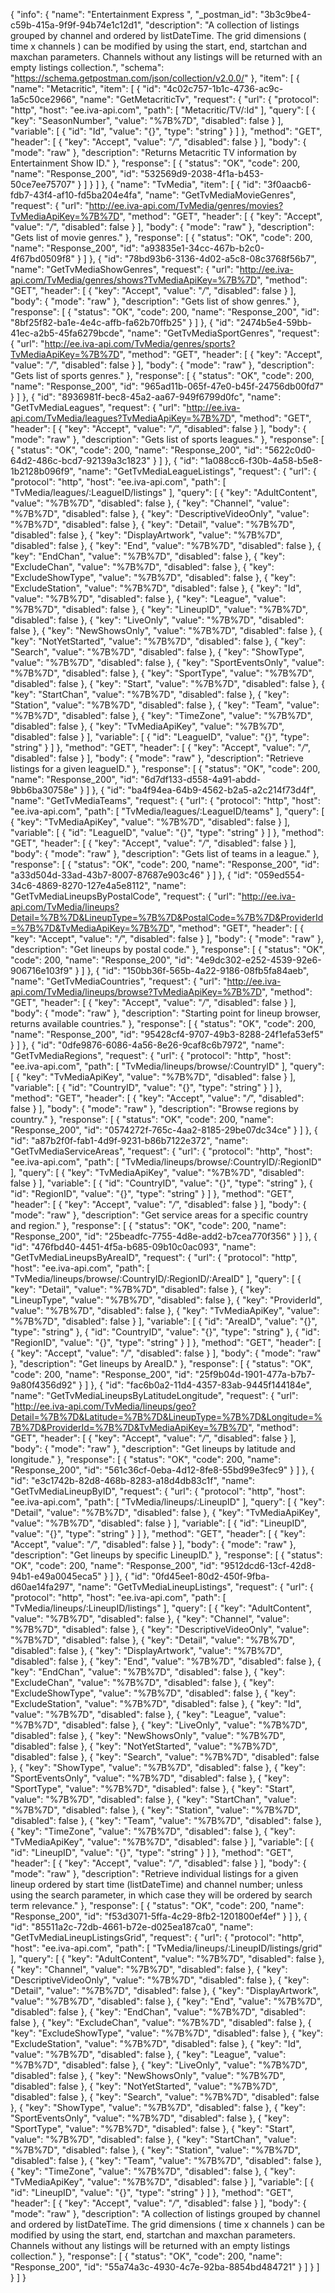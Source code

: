 {
  "info": {
    "name": "Entertainment Express ",
    "_postman_id": "3b3c9be4-c59b-415a-9f9f-94b74e1c12d1",
    "description": "A collection of listings grouped by channel and ordered by listDateTime. The grid dimensions ( time x channels ) can be modified by using the start, end, startchan and maxchan parameters. Channels without any listings will be returned with an empty listings collection.",
    "schema": "https://schema.getpostman.com/json/collection/v2.0.0/"
  },
  "item": [
    {
      "name": "Metacritic",
      "item": [
        {
          "id": "4c02c757-1b1c-4736-ac9c-1a5c50ce2966",
          "name": "GetMetacriticTv",
          "request": {
            "url": {
              "protocol": "http",
              "host": "ee.iva-api.com",
              "path": [
                "Metacritic/TV/:Id"
              ],
              "query": [
                {
                  "key": "SeasonNumber",
                  "value": "%7B%7D",
                  "disabled": false
                }
              ],
              "variable": [
                {
                  "id": "Id",
                  "value": "{}",
                  "type": "string"
                }
              ]
            },
            "method": "GET",
            "header": [
              {
                "key": "Accept",
                "value": "*/*",
                "disabled": false
              }
            ],
            "body": {
              "mode": "raw"
            },
            "description": "Returns Metacritic TV information by Entertainment Show ID."
          },
          "response": [
            {
              "status": "OK",
              "code": 200,
              "name": "Response_200",
              "id": "532569d9-2038-4f1a-b453-50ce7ee75707"
            }
          ]
        }
      ]
    },
    {
      "name": "TvMedia",
      "item": [
        {
          "id": "3f0aacb6-fdb7-43f4-af10-fd5ba204e4fa",
          "name": "GetTvMediaMovieGenres",
          "request": {
            "url": "http://ee.iva-api.com/TvMedia/genres/movies?TvMediaApiKey=%7B%7D",
            "method": "GET",
            "header": [
              {
                "key": "Accept",
                "value": "*/*",
                "disabled": false
              }
            ],
            "body": {
              "mode": "raw"
            },
            "description": "Gets list of movie genres."
          },
          "response": [
            {
              "status": "OK",
              "code": 200,
              "name": "Response_200",
              "id": "a93835e1-34cc-467b-b2c0-4f67bd0509f8"
            }
          ]
        },
        {
          "id": "78bd93b6-3136-4d02-a5c8-08c3768f56b7",
          "name": "GetTvMediaShowGenres",
          "request": {
            "url": "http://ee.iva-api.com/TvMedia/genres/shows?TvMediaApiKey=%7B%7D",
            "method": "GET",
            "header": [
              {
                "key": "Accept",
                "value": "*/*",
                "disabled": false
              }
            ],
            "body": {
              "mode": "raw"
            },
            "description": "Gets list of show genres."
          },
          "response": [
            {
              "status": "OK",
              "code": 200,
              "name": "Response_200",
              "id": "8bf25f82-ba1e-4e4c-affb-fa62b70ffb25"
            }
          ]
        },
        {
          "id": "2474b5e4-59bb-41ec-a2b5-45fa6279bcde",
          "name": "GetTvMediaSportGenres",
          "request": {
            "url": "http://ee.iva-api.com/TvMedia/genres/sports?TvMediaApiKey=%7B%7D",
            "method": "GET",
            "header": [
              {
                "key": "Accept",
                "value": "*/*",
                "disabled": false
              }
            ],
            "body": {
              "mode": "raw"
            },
            "description": "Gets list of sports genres."
          },
          "response": [
            {
              "status": "OK",
              "code": 200,
              "name": "Response_200",
              "id": "965ad11b-065f-47e0-b45f-24756db00fd7"
            }
          ]
        },
        {
          "id": "8936981f-bec8-45a2-aa67-949f6799d0fc",
          "name": "GetTvMediaLeagues",
          "request": {
            "url": "http://ee.iva-api.com/TvMedia/leagues?TvMediaApiKey=%7B%7D",
            "method": "GET",
            "header": [
              {
                "key": "Accept",
                "value": "*/*",
                "disabled": false
              }
            ],
            "body": {
              "mode": "raw"
            },
            "description": "Gets list of sports leagues."
          },
          "response": [
            {
              "status": "OK",
              "code": 200,
              "name": "Response_200",
              "id": "5622c0d0-64d2-486c-bcd7-92139a3c1823"
            }
          ]
        },
        {
          "id": "1a088cc6-f30b-4a58-b5e8-1b2128b096f9",
          "name": "GetTvMediaLeagueListings",
          "request": {
            "url": {
              "protocol": "http",
              "host": "ee.iva-api.com",
              "path": [
                "TvMedia/leagues/:LeagueID/listings"
              ],
              "query": [
                {
                  "key": "AdultContent",
                  "value": "%7B%7D",
                  "disabled": false
                },
                {
                  "key": "Channel",
                  "value": "%7B%7D",
                  "disabled": false
                },
                {
                  "key": "DescriptiveVideoOnly",
                  "value": "%7B%7D",
                  "disabled": false
                },
                {
                  "key": "Detail",
                  "value": "%7B%7D",
                  "disabled": false
                },
                {
                  "key": "DisplayArtwork",
                  "value": "%7B%7D",
                  "disabled": false
                },
                {
                  "key": "End",
                  "value": "%7B%7D",
                  "disabled": false
                },
                {
                  "key": "EndChan",
                  "value": "%7B%7D",
                  "disabled": false
                },
                {
                  "key": "ExcludeChan",
                  "value": "%7B%7D",
                  "disabled": false
                },
                {
                  "key": "ExcludeShowType",
                  "value": "%7B%7D",
                  "disabled": false
                },
                {
                  "key": "ExcludeStation",
                  "value": "%7B%7D",
                  "disabled": false
                },
                {
                  "key": "Id",
                  "value": "%7B%7D",
                  "disabled": false
                },
                {
                  "key": "League",
                  "value": "%7B%7D",
                  "disabled": false
                },
                {
                  "key": "LineupID",
                  "value": "%7B%7D",
                  "disabled": false
                },
                {
                  "key": "LiveOnly",
                  "value": "%7B%7D",
                  "disabled": false
                },
                {
                  "key": "NewShowsOnly",
                  "value": "%7B%7D",
                  "disabled": false
                },
                {
                  "key": "NotYetStarted",
                  "value": "%7B%7D",
                  "disabled": false
                },
                {
                  "key": "Search",
                  "value": "%7B%7D",
                  "disabled": false
                },
                {
                  "key": "ShowType",
                  "value": "%7B%7D",
                  "disabled": false
                },
                {
                  "key": "SportEventsOnly",
                  "value": "%7B%7D",
                  "disabled": false
                },
                {
                  "key": "SportType",
                  "value": "%7B%7D",
                  "disabled": false
                },
                {
                  "key": "Start",
                  "value": "%7B%7D",
                  "disabled": false
                },
                {
                  "key": "StartChan",
                  "value": "%7B%7D",
                  "disabled": false
                },
                {
                  "key": "Station",
                  "value": "%7B%7D",
                  "disabled": false
                },
                {
                  "key": "Team",
                  "value": "%7B%7D",
                  "disabled": false
                },
                {
                  "key": "TimeZone",
                  "value": "%7B%7D",
                  "disabled": false
                },
                {
                  "key": "TvMediaApiKey",
                  "value": "%7B%7D",
                  "disabled": false
                }
              ],
              "variable": [
                {
                  "id": "LeagueID",
                  "value": "{}",
                  "type": "string"
                }
              ]
            },
            "method": "GET",
            "header": [
              {
                "key": "Accept",
                "value": "*/*",
                "disabled": false
              }
            ],
            "body": {
              "mode": "raw"
            },
            "description": "Retrieve listings for a given leagueID."
          },
          "response": [
            {
              "status": "OK",
              "code": 200,
              "name": "Response_200",
              "id": "6d7df133-d558-4a91-abdd-9bb6ba30758e"
            }
          ]
        },
        {
          "id": "ba4f94ea-64b9-4562-b2a5-a2c214f73d4f",
          "name": "GetTvMediaTeams",
          "request": {
            "url": {
              "protocol": "http",
              "host": "ee.iva-api.com",
              "path": [
                "TvMedia/leagues/:LeagueID/teams"
              ],
              "query": [
                {
                  "key": "TvMediaApiKey",
                  "value": "%7B%7D",
                  "disabled": false
                }
              ],
              "variable": [
                {
                  "id": "LeagueID",
                  "value": "{}",
                  "type": "string"
                }
              ]
            },
            "method": "GET",
            "header": [
              {
                "key": "Accept",
                "value": "*/*",
                "disabled": false
              }
            ],
            "body": {
              "mode": "raw"
            },
            "description": "Gets list of teams in a league."
          },
          "response": [
            {
              "status": "OK",
              "code": 200,
              "name": "Response_200",
              "id": "a33d504d-33ad-43b7-8007-87687e903c46"
            }
          ]
        },
        {
          "id": "059ed554-34c6-4869-8270-127e4a5e8112",
          "name": "GetTvMediaLineupsByPostalCode",
          "request": {
            "url": "http://ee.iva-api.com/TvMedia/lineups?Detail=%7B%7D&LineupType=%7B%7D&PostalCode=%7B%7D&ProviderId=%7B%7D&TvMediaApiKey=%7B%7D",
            "method": "GET",
            "header": [
              {
                "key": "Accept",
                "value": "*/*",
                "disabled": false
              }
            ],
            "body": {
              "mode": "raw"
            },
            "description": "Get lineups by postal code."
          },
          "response": [
            {
              "status": "OK",
              "code": 200,
              "name": "Response_200",
              "id": "4e9dc302-e252-4539-92e6-906716e103f9"
            }
          ]
        },
        {
          "id": "150bb36f-565b-4a22-9186-08fb5fa84aeb",
          "name": "GetTvMediaCountries",
          "request": {
            "url": "http://ee.iva-api.com/TvMedia/lineups/browse?TvMediaApiKey=%7B%7D",
            "method": "GET",
            "header": [
              {
                "key": "Accept",
                "value": "*/*",
                "disabled": false
              }
            ],
            "body": {
              "mode": "raw"
            },
            "description": "Starting point for lineup browser, returns available countries."
          },
          "response": [
            {
              "status": "OK",
              "code": 200,
              "name": "Response_200",
              "id": "95428cf4-9707-49b3-8288-24f1efa53ef5"
            }
          ]
        },
        {
          "id": "0dfe9876-6086-4a56-8e26-9caf8c6b7972",
          "name": "GetTvMediaRegions",
          "request": {
            "url": {
              "protocol": "http",
              "host": "ee.iva-api.com",
              "path": [
                "TvMedia/lineups/browse/:CountryID"
              ],
              "query": [
                {
                  "key": "TvMediaApiKey",
                  "value": "%7B%7D",
                  "disabled": false
                }
              ],
              "variable": [
                {
                  "id": "CountryID",
                  "value": "{}",
                  "type": "string"
                }
              ]
            },
            "method": "GET",
            "header": [
              {
                "key": "Accept",
                "value": "*/*",
                "disabled": false
              }
            ],
            "body": {
              "mode": "raw"
            },
            "description": "Browse regions by country."
          },
          "response": [
            {
              "status": "OK",
              "code": 200,
              "name": "Response_200",
              "id": "0574272f-765c-4aa2-8185-29be07dc34ce"
            }
          ]
        },
        {
          "id": "a87b2f0f-fab1-4d9f-9231-b86b7122e372",
          "name": "GetTvMediaServiceAreas",
          "request": {
            "url": {
              "protocol": "http",
              "host": "ee.iva-api.com",
              "path": [
                "TvMedia/lineups/browse/:CountryID/:RegionID"
              ],
              "query": [
                {
                  "key": "TvMediaApiKey",
                  "value": "%7B%7D",
                  "disabled": false
                }
              ],
              "variable": [
                {
                  "id": "CountryID",
                  "value": "{}",
                  "type": "string"
                },
                {
                  "id": "RegionID",
                  "value": "{}",
                  "type": "string"
                }
              ]
            },
            "method": "GET",
            "header": [
              {
                "key": "Accept",
                "value": "*/*",
                "disabled": false
              }
            ],
            "body": {
              "mode": "raw"
            },
            "description": "Get service areas for a specific country and region."
          },
          "response": [
            {
              "status": "OK",
              "code": 200,
              "name": "Response_200",
              "id": "25beadfc-7755-4d8e-add2-b7cea770f356"
            }
          ]
        },
        {
          "id": "476fbd40-4451-4f5a-b685-09b10c0ac093",
          "name": "GetTvMediaLineupsByAreaID",
          "request": {
            "url": {
              "protocol": "http",
              "host": "ee.iva-api.com",
              "path": [
                "TvMedia/lineups/browse/:CountryID/:RegionID/:AreaID"
              ],
              "query": [
                {
                  "key": "Detail",
                  "value": "%7B%7D",
                  "disabled": false
                },
                {
                  "key": "LineupType",
                  "value": "%7B%7D",
                  "disabled": false
                },
                {
                  "key": "ProviderId",
                  "value": "%7B%7D",
                  "disabled": false
                },
                {
                  "key": "TvMediaApiKey",
                  "value": "%7B%7D",
                  "disabled": false
                }
              ],
              "variable": [
                {
                  "id": "AreaID",
                  "value": "{}",
                  "type": "string"
                },
                {
                  "id": "CountryID",
                  "value": "{}",
                  "type": "string"
                },
                {
                  "id": "RegionID",
                  "value": "{}",
                  "type": "string"
                }
              ]
            },
            "method": "GET",
            "header": [
              {
                "key": "Accept",
                "value": "*/*",
                "disabled": false
              }
            ],
            "body": {
              "mode": "raw"
            },
            "description": "Get lineups by AreaID."
          },
          "response": [
            {
              "status": "OK",
              "code": 200,
              "name": "Response_200",
              "id": "25f9b04d-1901-477a-b7b7-9a80f4356d92"
            }
          ]
        },
        {
          "id": "fac6b0a2-11d4-4357-83ab-9445f144184e",
          "name": "GetTvMediaLineupsByLatitudeLongitude",
          "request": {
            "url": "http://ee.iva-api.com/TvMedia/lineups/geo?Detail=%7B%7D&Latitude=%7B%7D&LineupType=%7B%7D&Longitude=%7B%7D&ProviderId=%7B%7D&TvMediaApiKey=%7B%7D",
            "method": "GET",
            "header": [
              {
                "key": "Accept",
                "value": "*/*",
                "disabled": false
              }
            ],
            "body": {
              "mode": "raw"
            },
            "description": "Get lineups by latitude and longitude."
          },
          "response": [
            {
              "status": "OK",
              "code": 200,
              "name": "Response_200",
              "id": "561c36cf-0eba-4d12-8fe8-55bd99e3fec9"
            }
          ]
        },
        {
          "id": "e3c1742b-82d8-468b-8283-a18d4db83c1f",
          "name": "GetTvMediaLineupByID",
          "request": {
            "url": {
              "protocol": "http",
              "host": "ee.iva-api.com",
              "path": [
                "TvMedia/lineups/:LineupID"
              ],
              "query": [
                {
                  "key": "Detail",
                  "value": "%7B%7D",
                  "disabled": false
                },
                {
                  "key": "TvMediaApiKey",
                  "value": "%7B%7D",
                  "disabled": false
                }
              ],
              "variable": [
                {
                  "id": "LineupID",
                  "value": "{}",
                  "type": "string"
                }
              ]
            },
            "method": "GET",
            "header": [
              {
                "key": "Accept",
                "value": "*/*",
                "disabled": false
              }
            ],
            "body": {
              "mode": "raw"
            },
            "description": "Get lineups by specific LineupID."
          },
          "response": [
            {
              "status": "OK",
              "code": 200,
              "name": "Response_200",
              "id": "9512dcd6-13cf-42d8-94b1-e49a0045eca5"
            }
          ]
        },
        {
          "id": "0fd45ee1-80d2-450f-9fba-d60ae14fa297",
          "name": "GetTvMediaLineupListings",
          "request": {
            "url": {
              "protocol": "http",
              "host": "ee.iva-api.com",
              "path": [
                "TvMedia/lineups/:LineupID/listings"
              ],
              "query": [
                {
                  "key": "AdultContent",
                  "value": "%7B%7D",
                  "disabled": false
                },
                {
                  "key": "Channel",
                  "value": "%7B%7D",
                  "disabled": false
                },
                {
                  "key": "DescriptiveVideoOnly",
                  "value": "%7B%7D",
                  "disabled": false
                },
                {
                  "key": "Detail",
                  "value": "%7B%7D",
                  "disabled": false
                },
                {
                  "key": "DisplayArtwork",
                  "value": "%7B%7D",
                  "disabled": false
                },
                {
                  "key": "End",
                  "value": "%7B%7D",
                  "disabled": false
                },
                {
                  "key": "EndChan",
                  "value": "%7B%7D",
                  "disabled": false
                },
                {
                  "key": "ExcludeChan",
                  "value": "%7B%7D",
                  "disabled": false
                },
                {
                  "key": "ExcludeShowType",
                  "value": "%7B%7D",
                  "disabled": false
                },
                {
                  "key": "ExcludeStation",
                  "value": "%7B%7D",
                  "disabled": false
                },
                {
                  "key": "Id",
                  "value": "%7B%7D",
                  "disabled": false
                },
                {
                  "key": "League",
                  "value": "%7B%7D",
                  "disabled": false
                },
                {
                  "key": "LiveOnly",
                  "value": "%7B%7D",
                  "disabled": false
                },
                {
                  "key": "NewShowsOnly",
                  "value": "%7B%7D",
                  "disabled": false
                },
                {
                  "key": "NotYetStarted",
                  "value": "%7B%7D",
                  "disabled": false
                },
                {
                  "key": "Search",
                  "value": "%7B%7D",
                  "disabled": false
                },
                {
                  "key": "ShowType",
                  "value": "%7B%7D",
                  "disabled": false
                },
                {
                  "key": "SportEventsOnly",
                  "value": "%7B%7D",
                  "disabled": false
                },
                {
                  "key": "SportType",
                  "value": "%7B%7D",
                  "disabled": false
                },
                {
                  "key": "Start",
                  "value": "%7B%7D",
                  "disabled": false
                },
                {
                  "key": "StartChan",
                  "value": "%7B%7D",
                  "disabled": false
                },
                {
                  "key": "Station",
                  "value": "%7B%7D",
                  "disabled": false
                },
                {
                  "key": "Team",
                  "value": "%7B%7D",
                  "disabled": false
                },
                {
                  "key": "TimeZone",
                  "value": "%7B%7D",
                  "disabled": false
                },
                {
                  "key": "TvMediaApiKey",
                  "value": "%7B%7D",
                  "disabled": false
                }
              ],
              "variable": [
                {
                  "id": "LineupID",
                  "value": "{}",
                  "type": "string"
                }
              ]
            },
            "method": "GET",
            "header": [
              {
                "key": "Accept",
                "value": "*/*",
                "disabled": false
              }
            ],
            "body": {
              "mode": "raw"
            },
            "description": "Retrieve individual listings for a given lineup ordered by start time (listDateTime) and channel number; unless using the search parameter, in which case they will be ordered by search term relevance."
          },
          "response": [
            {
              "status": "OK",
              "code": 200,
              "name": "Response_200",
              "id": "f53d3071-5ffa-4c29-8fb2-1201800ef4ef"
            }
          ]
        },
        {
          "id": "85511a2c-72db-4661-b72e-d025ea187ca0",
          "name": "GetTvMediaLineupListingsGrid",
          "request": {
            "url": {
              "protocol": "http",
              "host": "ee.iva-api.com",
              "path": [
                "TvMedia/lineups/:LineupID/listings/grid"
              ],
              "query": [
                {
                  "key": "AdultContent",
                  "value": "%7B%7D",
                  "disabled": false
                },
                {
                  "key": "Channel",
                  "value": "%7B%7D",
                  "disabled": false
                },
                {
                  "key": "DescriptiveVideoOnly",
                  "value": "%7B%7D",
                  "disabled": false
                },
                {
                  "key": "Detail",
                  "value": "%7B%7D",
                  "disabled": false
                },
                {
                  "key": "DisplayArtwork",
                  "value": "%7B%7D",
                  "disabled": false
                },
                {
                  "key": "End",
                  "value": "%7B%7D",
                  "disabled": false
                },
                {
                  "key": "EndChan",
                  "value": "%7B%7D",
                  "disabled": false
                },
                {
                  "key": "ExcludeChan",
                  "value": "%7B%7D",
                  "disabled": false
                },
                {
                  "key": "ExcludeShowType",
                  "value": "%7B%7D",
                  "disabled": false
                },
                {
                  "key": "ExcludeStation",
                  "value": "%7B%7D",
                  "disabled": false
                },
                {
                  "key": "Id",
                  "value": "%7B%7D",
                  "disabled": false
                },
                {
                  "key": "League",
                  "value": "%7B%7D",
                  "disabled": false
                },
                {
                  "key": "LiveOnly",
                  "value": "%7B%7D",
                  "disabled": false
                },
                {
                  "key": "NewShowsOnly",
                  "value": "%7B%7D",
                  "disabled": false
                },
                {
                  "key": "NotYetStarted",
                  "value": "%7B%7D",
                  "disabled": false
                },
                {
                  "key": "Search",
                  "value": "%7B%7D",
                  "disabled": false
                },
                {
                  "key": "ShowType",
                  "value": "%7B%7D",
                  "disabled": false
                },
                {
                  "key": "SportEventsOnly",
                  "value": "%7B%7D",
                  "disabled": false
                },
                {
                  "key": "SportType",
                  "value": "%7B%7D",
                  "disabled": false
                },
                {
                  "key": "Start",
                  "value": "%7B%7D",
                  "disabled": false
                },
                {
                  "key": "StartChan",
                  "value": "%7B%7D",
                  "disabled": false
                },
                {
                  "key": "Station",
                  "value": "%7B%7D",
                  "disabled": false
                },
                {
                  "key": "Team",
                  "value": "%7B%7D",
                  "disabled": false
                },
                {
                  "key": "TimeZone",
                  "value": "%7B%7D",
                  "disabled": false
                },
                {
                  "key": "TvMediaApiKey",
                  "value": "%7B%7D",
                  "disabled": false
                }
              ],
              "variable": [
                {
                  "id": "LineupID",
                  "value": "{}",
                  "type": "string"
                }
              ]
            },
            "method": "GET",
            "header": [
              {
                "key": "Accept",
                "value": "*/*",
                "disabled": false
              }
            ],
            "body": {
              "mode": "raw"
            },
            "description": "A collection of listings grouped by channel and ordered by listDateTime. The grid dimensions ( time x channels ) can be modified by using the start, end, startchan and maxchan parameters. Channels without any listings will be returned with an empty listings collection."
          },
          "response": [
            {
              "status": "OK",
              "code": 200,
              "name": "Response_200",
              "id": "55a74a3c-4930-4c7e-92ba-8854bd484721"
            }
          ]
        }
      ]
    }
  ]
}